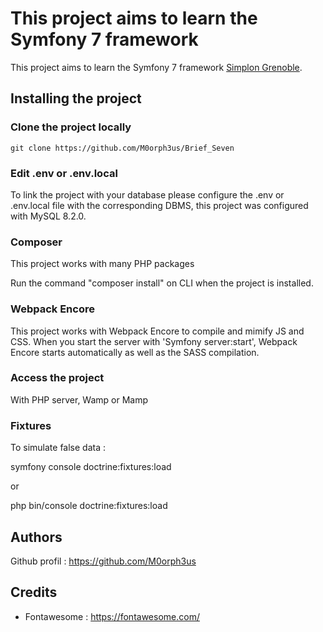 # This project aims to learn the Symfony 7 framework

This project aims to learn the Symfony 7 framework [Simplon Grenoble](https://simplon.co/).

## Installing the project

### Clone the project locally

```
git clone https://github.com/M0orph3us/Brief_Seven

```

### Edit .env or .env.local

To link the project with your database please configure the .env or .env.local file with the corresponding DBMS, this project was configured with MySQL 8.2.0.

### Composer

This project works with many PHP packages

Run the command "composer install" on CLI when the project is installed.

### Webpack Encore

This project works with Webpack Encore to compile and mimify JS and CSS.
When you start the server with 'Symfony server:start', Webpack Encore starts automatically as well as the SASS compilation.

### Access the project

With PHP server, Wamp or Mamp

### Fixtures

To simulate false data :

symfony console doctrine:fixtures:load

or

php bin/console doctrine:fixtures:load

## Authors

Github profil : https://github.com/M0orph3us

## Credits

- Fontawesome : https://fontawesome.com/
